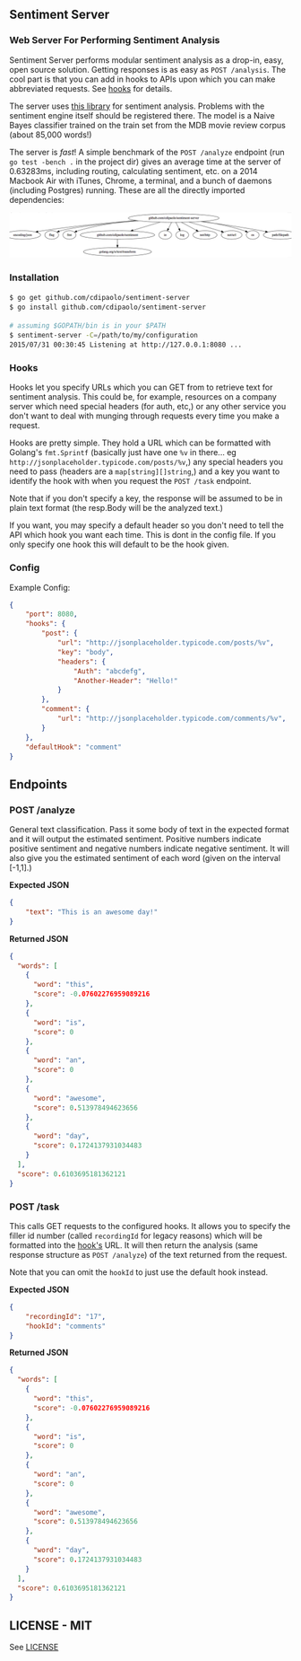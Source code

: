 ## Sentiment Server
### Web Server For Performing Sentiment Analysis

Sentiment Server performs modular sentiment analysis as a drop-in, easy, open source solution. Getting responses is as easy as `POST /analysis`. The cool part is that you can add in hooks to APIs upon which you can make abbreviated requests. See [hooks](#hooks) for details.

The server uses [this library](http://github.com/cdipaolo/sentiment) for sentiment analysis. Problems with the sentiment engine itself should be registered there. The model is a Naive Bayes classifier trained on the train set from the MDB movie review corpus (about 85,000 words!)

The server is _fast_! A simple benchmark of the `POST /analyze` endpoint (run `go test -bench .` in the project dir) gives an average time at the server of 0.63283ms, including routing, calculating sentiment, etc. on a 2014 Macbook Air with iTunes, Chrome, a terminal, and a bunch of daemons (including Postgres) running. These are all the directly imported dependencies:

![Sentiment Server Dependencies](dependencies.png)

### Installation

```bash
$ go get github.com/cdipaolo/sentiment-server
$ go install github.com/cdipaolo/sentiment-server

# assuming $GOPATH/bin is in your $PATH
$ sentiment-server -C=/path/to/my/configuration
2015/07/31 00:30:45 Listening at http://127.0.0.1:8080 ...
```

<a id="hooks"></a>
### Hooks

Hooks let you specify URLs which you can GET from to retrieve text for sentiment analysis. This could be, for example, resources on a company server which need special headers (for auth, etc,) or any other service you don't want to deal with munging through requests every time you make a request.

Hooks are pretty simple. They hold a URL which can be formatted with Golang's `fmt.Sprintf` (basically just have one `%v` in there... eg `http://jsonplaceholder.typicode.com/posts/%v`,) any special headers you need to pass (headers are a `map[string][]string`,) and a key you want to identify the hook with when you request the `POST /task` endpoint.

Note that if you don't specify a key, the response will be assumed to be in plain text format (the resp.Body will be the analyzed text.)

If you want, you may specify a default header so you don't need to tell the API which hook you want each time. This is dont in the config file. If you only specify one hook this will default to be the hook given.

### Config

Example Config:

```json
{
    "port": 8080,
    "hooks": {
        "post": {
            "url": "http://jsonplaceholder.typicode.com/posts/%v",
            "key": "body",
            "headers": {
                "Auth": "abcdefg",
                "Another-Header": "Hello!"
            }
        },
        "comment": {
            "url": "http://jsonplaceholder.typicode.com/comments/%v",
        }
    },
    "defaultHook": "comment"
}
```

## Endpoints

### POST /analyze

General text classification. Pass it some body of text in the expected format and it will output the estimated sentiment. Positive numbers indicate positive sentiment and negative numbers indicate negative sentiment. It will also give you the estimated sentiment of each word (given on the interval [-1,1].)

**Expected JSON**

```json
{
    "text": "This is an awesome day!"
}
```

**Returned JSON**

```json
{
  "words": [
    {
      "word": "this",
      "score": -0.07602276959089216
    },
    {
      "word": "is",
      "score": 0
    },
    {
      "word": "an",
      "score": 0
    },
    {
      "word": "awesome",
      "score": 0.513978494623656
    },
    {
      "word": "day",
      "score": 0.1724137931034483
    }
  ],
  "score": 0.6103695181362121
}
```

### POST /task

This calls GET requests to the configured hooks. It allows you to specify the filler id number (called `recordingId` for legacy reasons) which will be formatted into the [hook's](#hooks) URL. It will then return the analysis (same response structure as `POST /analyze`) of the text returned from the request.

Note that you can omit the `hookId` to just use the default hook instead.

**Expected JSON**

```json
{
    "recordingId": "17",
    "hookId": "comments"
}
```

**Returned JSON**

```json
{
  "words": [
    {
      "word": "this",
      "score": -0.07602276959089216
    },
    {
      "word": "is",
      "score": 0
    },
    {
      "word": "an",
      "score": 0
    },
    {
      "word": "awesome",
      "score": 0.513978494623656
    },
    {
      "word": "day",
      "score": 0.1724137931034483
    }
  ],
  "score": 0.6103695181362121
}
```

## LICENSE - MIT

See [LICENSE](LICENSE)
